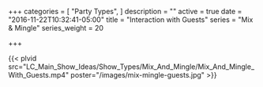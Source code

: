 +++
categories = [
  "Party Types",
]
description = ""
active = true
date = "2016-11-22T10:32:41-05:00"
title = "Interaction with Guests"
series = "Mix & Mingle"
series_weight = 20

+++

{{< plvid src="LC_Main_Show_Ideas/Show_Types/Mix_And_Mingle/Mix_And_Mingle_With_Guests.mp4" poster="/images/mix-mingle-guests.jpg" >}}

